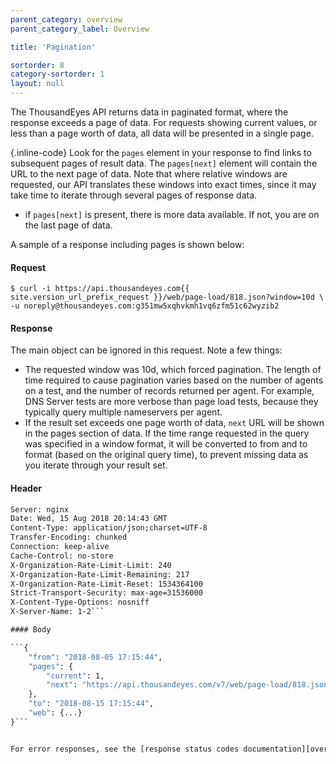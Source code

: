 ```yaml
---
parent_category: overview
parent_category_label: Overview

title: 'Pagination'

sortorder: 8
category-sortorder: 1
layout: null
---
```


The ThousandEyes API returns data in paginated format, where the response exceeds a page of data. For requests showing current values, or less than a page worth of data, all data will be presented in a single page.

{.inline-code} Look for the `pages` element in your response to find links to subsequent pages of result data. The `pages[next]` element will contain the URL to the next page of data.  Note that where relative windows are requested, our API translates these windows into exact times, since it may take time to iterate through several pages of response data.

* if `pages[next]` is present, there is more data available. If not, you are on the last page of data.

A sample of a response including pages is shown below:

#### Request

`$ curl -i https://api.thousandeyes.com{{ site.version_url_prefix_request }}/web/page-load/818.json?window=10d \
  -u noreply@thousandeyes.com:g351mw5xqhvkmh1vq6zfm51c62wyzib2`

#### Response

The main object can be ignored in this request.  Note a few things:

* The requested window was 10d, which forced pagination. The length of time required to cause pagination varies based on the number of agents on a test, and the number of records returned per agent. For example, DNS Server tests are more verbose than page load tests, because they typically query multiple nameservers per agent.
* If the result set exceeds one page worth of data, `next` URL will be shown in the pages section of data. If the time range requested in the query was specified in a window format, it will be converted to from and to format (based on the original query time), to prevent missing data as you iterate through your result set.

#### Header

```HTTP/1.1 200 OK
Server: nginx
Date: Wed, 15 Aug 2018 20:14:43 GMT
Content-Type: application/json;charset=UTF-8
Transfer-Encoding: chunked
Connection: keep-alive
Cache-Control: no-store
X-Organization-Rate-Limit-Limit: 240
X-Organization-Rate-Limit-Remaining: 217
X-Organization-Rate-Limit-Reset: 1534364100
Strict-Transport-Security: max-age=31536000
X-Content-Type-Options: nosniff
X-Server-Name: 1-2```

#### Body

```{
    "from": "2018-08-05 17:15:44",
    "pages": {
        "current": 1,
        "next": "https://api.thousandeyes.com/v7/web/page-load/818.json?lastRoundId=1533713400&from=2018-08-05+17%3A15%3A44&to=2018-08-15+17%3A15%3A44"
    },
    "to": "2018-08-15 17:15:44",
    "web": {...}
}```


For error responses, see the [response status codes documentation][overview-responsestatuscodes].
